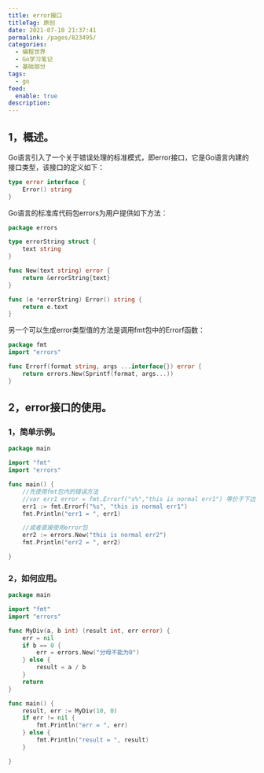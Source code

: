 ```yaml
---
title: error接口
titleTag: 原创
date: 2021-07-10 21:37:41
permalink: /pages/823495/
categories: 
  - 编程世界
  - Go学习笔记
  - 基础部分
tags: 
  - go
feed: 
  enable: true
description: 
---
```


## 1，概述。

Go语言引入了一个关于错误处理的标准模式，即error接口，它是Go语言内建的接口类型，该接口的定义如下：

```go
type error interface {
    Error() string
}
```

Go语言的标准库代码包errors为用户提供如下方法：

```go
package errors

type errorString struct { 
    text string 
}

func New(text string) error { 
    return &errorString{text} 
}

func (e *errorString) Error() string { 
    return e.text 
}
```

另一个可以生成error类型值的方法是调用fmt包中的Errorf函数：

```go
package fmt
import "errors"

func Errorf(format string, args ...interface{}) error {
    return errors.New(Sprintf(format, args...))
}
```

## 2，error接口的使用。

### 1，简单示例。

```go
package main

import "fmt"
import "errors"

func main() {
	//先使用fmt包内的错误方法
	//var err1 error = fmt.Errorf("s%","this is normal err1") 等价于下边的
	err1 := fmt.Errorf("%s", "this is normal err1")
	fmt.Println("err1 = ", err1)

	//或者直接使用error包
	err2 := errors.New("this is normal err2")
	fmt.Println("err2 = ", err2)

}
```

### 2，如何应用。

```go
package main

import "fmt"
import "errors"

func MyDiv(a, b int) (result int, err error) {
	err = nil
	if b == 0 {
		err = errors.New("分母不能为0")
	} else {
		result = a / b
	}
	return
}

func main() {
	result, err := MyDiv(10, 0)
	if err != nil {
		fmt.Println("err = ", err)
	} else {
		fmt.Println("result = ", result)
	}

}
```
